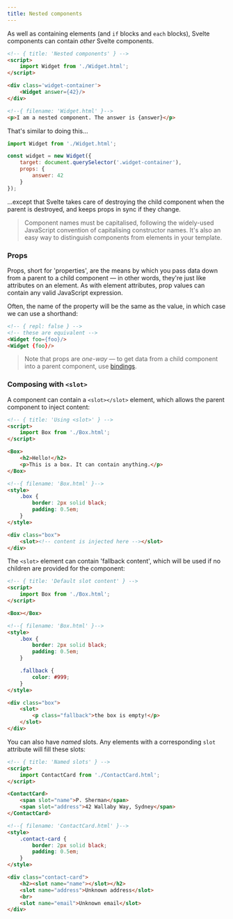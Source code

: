 ```yaml
---
title: Nested components
---
```


As well as containing elements (and `if` blocks and `each` blocks), Svelte components can contain *other* Svelte components.

```html
<!-- { title: 'Nested components' } -->
<script>
	import Widget from './Widget.html';
</script>

<div class='widget-container'>
	<Widget answer={42}/>
</div>
```

```html
<!--{ filename: 'Widget.html' }-->
<p>I am a nested component. The answer is {answer}</p>
```

That's similar to doing this...

```js
import Widget from './Widget.html';

const widget = new Widget({
	target: document.querySelector('.widget-container'),
	props: {
		answer: 42
	}
});
```

...except that Svelte takes care of destroying the child component when the parent is destroyed, and keeps props in sync if they change.

> Component names must be capitalised, following the widely-used JavaScript convention of capitalising constructor names. It's also an easy way to distinguish components from elements in your template.


### Props

Props, short for 'properties', are the means by which you pass data down from a parent to a child component — in other words, they're just like attributes on an element. As with element attributes, prop values can contain any valid JavaScript expression.

Often, the name of the property will be the same as the value, in which case we can use a shorthand:

```html
<!-- { repl: false } -->
<!-- these are equivalent -->
<Widget foo={foo}/>
<Widget {foo}/>
```

> Note that props are *one-way* — to get data from a child component into a parent component, use [bindings](docs#bindings).


### Composing with `<slot>`

A component can contain a `<slot></slot>` element, which allows the parent component to inject content:

```html
<!-- { title: 'Using <slot>' } -->
<script>
	import Box from './Box.html';
</script>

<Box>
	<h2>Hello!</h2>
	<p>This is a box. It can contain anything.</p>
</Box>
```

```html
<!--{ filename: 'Box.html' }-->
<style>
	.box {
		border: 2px solid black;
		padding: 0.5em;
	}
</style>

<div class="box">
	<slot><!-- content is injected here --></slot>
</div>
```

The `<slot>` element can contain 'fallback content', which will be used if no children are provided for the component:

```html
<!-- { title: 'Default slot content' } -->
<script>
	import Box from './Box.html';
</script>

<Box></Box>
```

```html
<!--{ filename: 'Box.html' }-->
<style>
	.box {
		border: 2px solid black;
		padding: 0.5em;
	}

	.fallback {
		color: #999;
	}
</style>

<div class="box">
	<slot>
		<p class="fallback">the box is empty!</p>
	</slot>
</div>
```

You can also have *named* slots. Any elements with a corresponding `slot` attribute will fill these slots:

```html
<!-- { title: 'Named slots' } -->
<script>
	import ContactCard from './ContactCard.html';
</script>

<ContactCard>
	<span slot="name">P. Sherman</span>
	<span slot="address">42 Wallaby Way, Sydney</span>
</ContactCard>
```

```html
<!--{ filename: 'ContactCard.html' }-->
<style>
	.contact-card {
		border: 2px solid black;
		padding: 0.5em;
	}
</style>

<div class="contact-card">
	<h2><slot name="name"></slot></h2>
	<slot name="address">Unknown address</slot>
	<br>
	<slot name="email">Unknown email</slot>
</div>
```